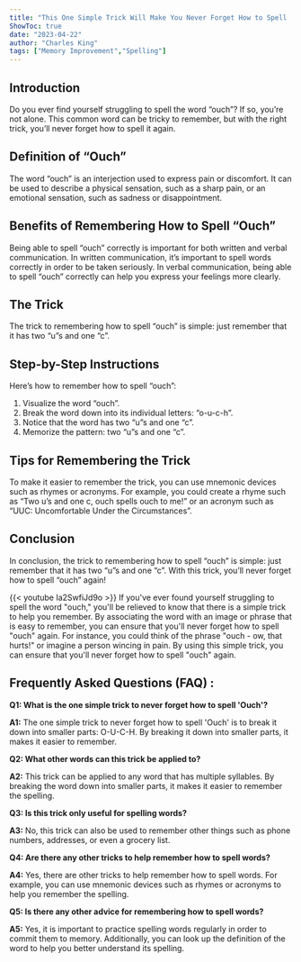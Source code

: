 ```yaml
---
title: "This One Simple Trick Will Make You Never Forget How to Spell 'Ouch' Again!"
ShowToc: true 
date: "2023-04-22"
author: "Charles King" 
tags: ["Memory Improvement","Spelling"]
---
```

## Introduction 
Do you ever find yourself struggling to spell the word “ouch”? If so, you’re not alone. This common word can be tricky to remember, but with the right trick, you’ll never forget how to spell it again. 

## Definition of “Ouch”
The word “ouch” is an interjection used to express pain or discomfort. It can be used to describe a physical sensation, such as a sharp pain, or an emotional sensation, such as sadness or disappointment. 

## Benefits of Remembering How to Spell “Ouch”
Being able to spell “ouch” correctly is important for both written and verbal communication. In written communication, it’s important to spell words correctly in order to be taken seriously. In verbal communication, being able to spell “ouch” correctly can help you express your feelings more clearly. 

## The Trick
The trick to remembering how to spell “ouch” is simple: just remember that it has two “u”s and one “c”. 

## Step-by-Step Instructions
Here’s how to remember how to spell “ouch”: 
1. Visualize the word “ouch”. 
2. Break the word down into its individual letters: “o-u-c-h”. 
3. Notice that the word has two “u”s and one “c”. 
4. Memorize the pattern: two “u”s and one “c”. 

## Tips for Remembering the Trick
To make it easier to remember the trick, you can use mnemonic devices such as rhymes or acronyms. For example, you could create a rhyme such as “Two u’s and one c, ouch spells ouch to me!” or an acronym such as “UUC: Uncomfortable Under the Circumstances”. 

## Conclusion
In conclusion, the trick to remembering how to spell “ouch” is simple: just remember that it has two “u”s and one “c”. With this trick, you’ll never forget how to spell “ouch” again!

{{< youtube Ia2SwfiJd9o >}} 
If you've ever found yourself struggling to spell the word "ouch," you'll be relieved to know that there is a simple trick to help you remember. By associating the word with an image or phrase that is easy to remember, you can ensure that you'll never forget how to spell "ouch" again. For instance, you could think of the phrase "ouch - ow, that hurts!" or imagine a person wincing in pain. By using this simple trick, you can ensure that you'll never forget how to spell "ouch" again.

## Frequently Asked Questions (FAQ) :
**Q1: What is the one simple trick to never forget how to spell 'Ouch'?**

**A1:** The one simple trick to never forget how to spell 'Ouch' is to break it down into smaller parts: O-U-C-H. By breaking it down into smaller parts, it makes it easier to remember.

**Q2: What other words can this trick be applied to?**

**A2:** This trick can be applied to any word that has multiple syllables. By breaking the word down into smaller parts, it makes it easier to remember the spelling.

**Q3: Is this trick only useful for spelling words?**

**A3:** No, this trick can also be used to remember other things such as phone numbers, addresses, or even a grocery list.

**Q4: Are there any other tricks to help remember how to spell words?**

**A4:** Yes, there are other tricks to help remember how to spell words. For example, you can use mnemonic devices such as rhymes or acronyms to help you remember the spelling.

**Q5: Is there any other advice for remembering how to spell words?**

**A5:** Yes, it is important to practice spelling words regularly in order to commit them to memory. Additionally, you can look up the definition of the word to help you better understand its spelling.





